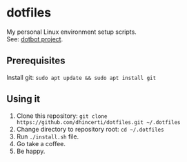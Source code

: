 # dotfiles
My personal Linux environment setup scripts. <br>
See: [dotbot project](https://github.com/anishathalye/dotbot).

## Prerequisites

Install git: `sudo apt update && sudo apt install git`

## Using it
1. Clone this repository: `git clone https://github.com/dhincerti/dotfiles.git ~/.dotfiles`
3. Change directory to repository root: `cd ~/.dotfiles`
2. Run `./install.sh` file.
3. Go take a coffee.
4. Be happy.
